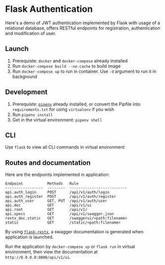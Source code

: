 # Flask Authentication

Here's a demo of JWT authentication implemented by Flask with usage of a relational database, offers RESTful endpoints for registration, authentication and modification of user.

## Launch

1. Prerequiste: `docker` and `docker-compose` already installed
2. Run `docker-compose build --no-cache` to build image
3. Run `docker-compose up` to run in container. Use `-d` argument to run it in background

## Development

1. Prerequiste: [`pipenv`](https://pypi.org/project/pipenv/) already installed, or convert the Pipfile into `requirements.txt` for using `virtualenv` if you wish
2. Run `pipenv install`
3. Get in the virtual environment: `pipenv shell`

## CLI

Use `flask` to view all CLI commands in virtual environment

## Routes and documentation

Here are the endpoints implemented in application:

```
Endpoint           Methods   Rule
-----------------  --------  --------------------------
api.auth_login     POST      /api/v1/auth/login
api.auth_register  POST      /api/v1/auth/register
api.auth_user      GET, PUT  /api/v1/auth/user
api.doc            GET       /api/v1/ui
api.root           GET       /api/v1/
api.specs          GET       /api/v1/swagger.json
restx_doc.static   GET       /swaggerui/<path:filename>
static             GET       /static/<path:filename> 
```

By using [`flask-restx`](https://flask-restx.readthedocs.io/en/latest/), a swagger documentation is generated when application is launched.

Run the application by `docker-compose up` or `flask run` in virtual environment, then view the documentation at `http://0.0.0.0:8000/api/v1/ui`.
